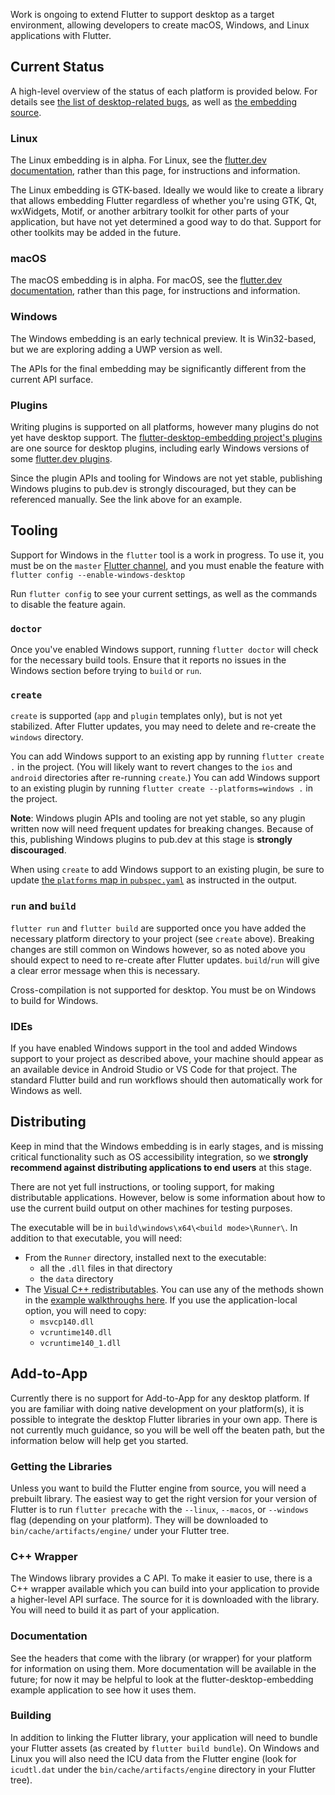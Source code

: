 Work is ongoing to extend Flutter to support desktop as a target environment, allowing developers to create macOS, Windows, and Linux applications with Flutter.

## Current Status

A high-level overview of the status of each platform is provided below. For details see
[the list of desktop-related bugs](https://github.com/flutter/flutter/issues?utf8=%E2%9C%93&q=is%3Aissue+is%3Aopen+label%3A%22a%3A+desktop%22),
as well as [the embedding source](https://github.com/flutter/engine/tree/master/shell/platform/).

### Linux

The Linux embedding is in alpha. For Linux, see the
[flutter.dev documentation](https://flutter.dev/desktop), rather than this page, for instructions and
information. 

The Linux embedding is GTK-based. Ideally we would like to create a library that allows embedding Flutter regardless of whether you're using GTK, Qt, wxWidgets, Motif, or another arbitrary toolkit for other parts of your application, but have not yet determined a good way to do that. Support for other toolkits may be added in the future.

### macOS

The macOS embedding is in alpha. For macOS, see the
[flutter.dev documentation](https://flutter.dev/desktop), rather than this page, for instructions and
information.

### Windows

The Windows embedding is an early technical preview. It is Win32-based, but we are exploring adding a UWP
version as well.

The APIs for the final embedding may be significantly different from the current API surface.

### Plugins

Writing plugins is supported on all platforms, however many plugins do not yet have
desktop support. The [flutter-desktop-embedding project's plugins](https://github.com/google/flutter-desktop-embedding/tree/master/plugins) are one source for desktop plugins, including early Windows versions of some [flutter.dev plugins](https://github.com/flutter/plugins/tree/master/packages).

Since the plugin APIs and tooling for Windows are not yet stable, publishing
Windows plugins to pub.dev is strongly discouraged, but they can be referenced manually. See
the link above for an example.

## Tooling

Support for Windows in the `flutter` tool is a work in progress. To use it, you must be on the `master` [Flutter channel](https://github.com/flutter/flutter/wiki/Flutter-build-release-channels), and you must enable the feature with `flutter config --enable-windows-desktop`

Run `flutter config` to see your current settings, as well as the commands to disable the feature again.

### `doctor`

Once you've enabled Windows support, running `flutter doctor` will check for the necessary build tools. Ensure that it reports no issues in the Windows section before trying to `build` or `run`.

### `create`

`create` is supported (`app` and `plugin` templates only), but is not yet stabilized. After Flutter updates, you may need to delete and re-create the `windows` directory.

You can add Windows support to an existing app by running `flutter create .` in the project. (You will likely want to revert changes to the `ios` and `android` directories after re-running `create`.) You can add Windows support to an existing plugin by running `flutter create --platforms=windows .` in the project.

**Note**: Windows plugin APIs and tooling are not yet stable, so any plugin written now will need frequent updates for breaking changes. Because of this, publishing Windows plugins to pub.dev at this stage is **strongly discouraged**.

When using `create` to add Windows support to an existing plugin, be sure to update [the `platforms` map in `pubspec.yaml`](https://flutter.dev/docs/development/packages-and-plugins/developing-packages#plugin-platforms) as instructed in the output.

### `run` and `build`

`flutter run` and `flutter build` are supported once you have added the necessary platform directory to your project (see `create` above). Breaking changes are still common on Windows however, so as noted above you should expect to need to re-create after Flutter updates. `build`/`run` will give a clear error message when this is necessary.

Cross-compilation is not supported for desktop. You must be on Windows to build for Windows.

### IDEs ###

If you have enabled Windows support in the tool and added Windows support to your project as described above, your machine should appear as an available device in Android Studio or VS Code for that project. The standard Flutter build and run workflows should then automatically work for Windows as well.

## Distributing

Keep in mind that the Windows embedding is in early stages, and is missing critical functionality such as OS accessibility integration, so we **strongly recommend against distributing applications to end users** at this stage.

There are not yet full instructions, or tooling support, for making distributable applications. However, below is some information about how to use the current build output on other machines for testing purposes.

The executable will be in `build\windows\x64\<build mode>\Runner\`. In addition to that executable, you will need:
- From the `Runner` directory, installed next to the executable:
  - all the `.dll` files in that directory
  - the `data` directory
- The [Visual C++ redistributables](https://docs.microsoft.com/en-us/cpp/windows/redistributing-visual-cpp-files?view=vs-2019). You can use any of the methods shown in the [example walkthroughs here](https://docs.microsoft.com/en-us/cpp/windows/deployment-examples?view=vs-2019). If you use the application-local option, you will need to copy:
  - `msvcp140.dll`
  - `vcruntime140.dll`
  - `vcruntime140_1.dll`

## Add-to-App

Currently there is no support for Add-to-App for any desktop platform. If you are familiar with doing native development on your platform(s), it is possible to integrate the desktop Flutter libraries in your own app. There is not currently much guidance, so you will be well off the beaten path, but the information below will help get you started.

### Getting the Libraries

Unless you want to build the Flutter engine from source, you will need a prebuilt library. The easiest way to get the right version for your version of Flutter is to run `flutter precache` with the `--linux`, `--macos`, or `--windows` flag (depending on your platform). They will be downloaded to `bin/cache/artifacts/engine/` under your Flutter tree.

### C++ Wrapper

The Windows library provides a C API. To make it easier to use, there is a C++ wrapper available
which you can build into your application to provide a higher-level API surface. The source for it is downloaded with the library. You will need to build it as part of your application.

### Documentation

See the headers that come with the library (or wrapper) for your platform for information on using them. More documentation will be available in the future; for now it may be helpful to look at the flutter-desktop-embedding example application to see how it uses them.

### Building

In addition to linking the Flutter library, your application will need to bundle your Flutter assets (as created by `flutter build bundle`). On Windows and Linux you will also need the ICU data from the Flutter engine
(look for `icudtl.dat` under the `bin/cache/artifacts/engine` directory in your Flutter tree).